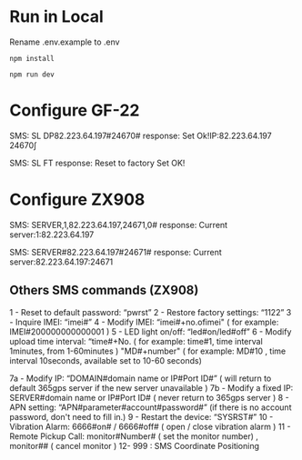 # Run in Local
Rename .env.example to .env
```
npm install

npm run dev
```

# Configure GF-22
SMS: SL DP82.223.64.197#24670#
response: Set Ok!IP:82.223.64.197 24670∫

SMS: SL FT
response: Reset to factory Set OK!

# Configure ZX908
SMS: SERVER,1,82.223.64.197,24671,0#
response: Current server:1:82.223.64.197

SMS: SERVER#82.223.64.197#24671#
response: Current server:82.223.64.197:24671

## Others SMS commands (ZX908)
1 - Reset to default password: “pwrst”
2 - Restore factory settings: “1122”
3 - Inquire IMEI: “imei#”
4 - Modify IMEI: “imei#+no.ofimei" ( for example: IMEI#200000000000001 )
5 - LED light on/off: “led#on/led#off”
6 - Modify upload time interval:
    “time#+No. ( for example: time#1, time interval 1minutes, from 1-60minutes )
    "MD#+number" ( for example: MD#10 , time interval 10seconds, available set to 10-60 seconds)

7a - Modify IP: “DOMAIN#domain name or IP#Port ID#” ( will return to default 365gps server if the new server unavailable )
7b - Modify a fixed IP: SERVER#domain name or IP#Port ID# ( never return to 365gps server )
8 - APN setting: “APN#parameter#account#password#” (if there is no account password, don't need to fill in.)
9 - Restart the device: “SYSRST#”
10 - Vibration Alarm: 6666#on# / 6666#off# ( open / close vibration alarm )
11 - Remote Pickup Call: monitor#Number# ( set the monitor number) , monitor## ( cancel monitor )
12- 999 : SMS Coordinate Positioning